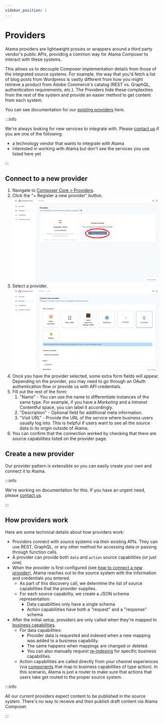 ```yaml
---
sidebar_position: 1
---
```


# Providers
Atama providers are lightweight proxies or wrappers around a third party vendor's public APIs, providing a common way for Atama Composer to interact with these systems.

This allows us to decouple Composer implementation details from those of the integrated source systems. For example, the way that you'd fetch a list of blog posts from Wordpress is vastly different from how you might retrieve a product from Adobe Commerce's catalog (REST vs. GraphQL, authentication requirements, etc.). The Providers hide these complexities from the rest of the system and provide an easier method to get content from each system.

You can see documentation for our [existing providers](../../reference/providers/README.md) here.

:::info

We're always looking for new services to integrate with. Please [contact us](https://www.atama.co/contact-us) if you are one of the following:

* a technology vendor that wants to integrate with Atama
* interested in working with Atama but don't see the services you use listed here yet

:::

## Connect to a new provider
1. Navigate to [Composer Core > Providers](https://composer.atama.app/core/providers).
2. Click the "+ Register a new provider" button.
   ![Providers screen](../../getting-started/connect-new-provider/Providers.png)
3. Select a provider.
   ![Connect provider screen](../../getting-started/connect-new-provider/Connect-new-provider.png)
4. Once you have the provider selected, some extra form fields will appear. Depending on the provider, you may need to go through an OAuth authentication flow or provide us with API credentials.
5. Fill out the rest of the form:
    1. "Name" - You can use the name to differentiate instances of the same type. For example, if you have a *Marketing* and a *Intranet* Contentful space, you can label it accordingly.
    2. "Description" - Optional field for additional meta information.
    3. "Visit URL" - Provide the URL of the service where business users usually log into. This is helpful if users want to see all the source data in its origin outside of Atama.
7. You can confirm that the connection worked by checking that there are source capabilities listed on the provider page.

## Create a new provider
Our provider pattern is extensible so you can easily create your own and connect it to Atama.

:::info

We're working on documentation for this. If you have an urgent need, please [contact us](https://www.atama.co/contact-us).

:::

## How providers work
Here are some technical details about how providers work:

* Providers connect with source systems via their existing APIs. They can use REST, GraphQL, or any other method for accessing data or passing through function calls.
* A provider can provide both `data` and `action` source capabilities (or just one)
* When the provider is first configured (see [how to connect a new provider](#connect-to-a-new-provider)), Atama reaches out to the source system with the information and credentials you entered.
    * As part of this discovery call, we determine the list of source capabilities that the provider supplies.
    * For each source capability, we create a JSON schema representation:
        * Data capabilities only have a single schema
        * Action capabiliities have both a "request" and a "response" schema
* After the initial setup, providers are only called when they're mapped to [business capabilities](../business-capability/README.md).
    * For data capabilities:
        * Provider data is requested and indexed when a new mapping was added to a business capability.
        * The same happens when mappings are changed or deleted.
        * You can also manually request [re-indexing](../business-capability/README.md#refresh-business-capability-data) for specific business capabilities.
    * Action capabilities are called directly from your channel experiences (via [components](../../composer-studio/authoring-guides/component/index.md) that map to business capabilities of type action). In this scenario, Atama is just a router to make sure that actions that users take get routed to the proper source system.

:::info

All our current providers expect content to be published in the source system. There's no way to receive and then publish draft content via Atama Composer.

:::
